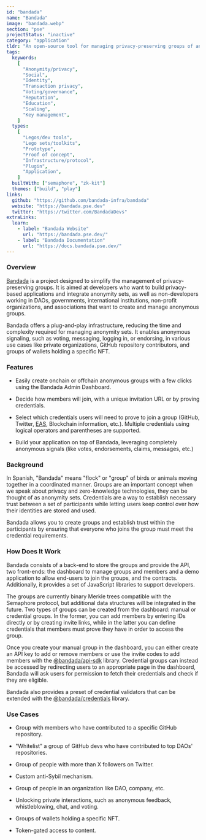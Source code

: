```yaml
---
id: "bandada"
name: "Bandada"
image: "bandada.webp"
section: "pse"
projectStatus: "inactive"
category: "application"
tldr: "An open-source tool for managing privacy-preserving groups of anonymous individuals."
tags:
  keywords:
    [
      "Anonymity/privacy",
      "Social",
      "Identity",
      "Transaction privacy",
      "Voting/governance",
      "Reputation",
      "Education",
      "Scaling",
      "Key management",
    ]
  types:
    [
      "Legos/dev tools",
      "Lego sets/toolkits",
      "Prototype",
      "Proof of concept",
      "Infrastructure/protocol",
      "Plugin",
      "Application",
    ]
  builtWith: ["semaphore", "zk-kit"]
  themes: ["build", "play"]
links:
  github: "https://github.com/bandada-infra/bandada"
  website: "https://bandada.pse.dev"
  twitter: "https://twitter.com/BandadaDevs"
extraLinks:
  learn:
    - label: "Bandada Website"
      url: "https://bandada.pse.dev/"
    - label: "Bandada Documentation"
      url: "https://docs.bandada.pse.dev/"
---
```


### Overview

[Bandada](https://bandada.pse.dev/) is a project designed to simplify the management of privacy-preserving groups. It is aimed at developers who want to build privacy-based applications and integrate anonymity sets, as well as non-developers working in DAOs, governments, international institutions, non-profit organizations, and associations that want to create and manage anonymous groups.

Bandada offers a plug-and-play infrastructure, reducing the time and complexity required for managing anonymity sets. It enables anonymous signaling, such as voting, messaging, logging in, or endorsing, in various use cases like private organizations, GitHub repository contributors, and groups of wallets holding a specific NFT.

### Features

- Easily create onchain or offchain anonymous groups with a few clicks using the Bandada Admin Dashboard.

- Decide how members will join, with a unique invitation URL or by proving credentials.

- Select which credentials users will need to prove to join a group (GitHub, Twitter, [EAS](https://attest.org/), Blockchain information, etc.). Multiple credentials using logical operators and parentheses are supported.

- Build your application on top of Bandada, leveraging completely anonymous signals (like votes, endorsements, claims, messages, etc.)

### Background

In Spanish, "Bandada" means "flock" or "group" of birds or animals moving together in a coordinated manner. Groups are an important concept when we speak about privacy and zero-knowledge technologies, they can be thought of as anonymity sets. Credentials are a way to establish necessary trust between a set of participants while letting users keep control over how their identities are stored and used.

Bandada allows you to create groups and establish trust within the participants by ensuring that everyone who joins the group must meet the credential requirements.

### How Does It Work

Bandada consists of a back-end to store the groups and provide the API, two front-ends: the dashboard to manage groups and members and a demo application to allow end-users to join the groups, and the contracts. Additionally, it provides a set of JavaScript libraries to support developers.

The groups are currently binary Merkle trees compatible with the Semaphore protocol, but additional data structures will be integrated in the future. Two types of groups can be created from the dashboard: manual or credential groups. In the former, you can add members by entering IDs directly or by creating invite links, while in the latter you can define credentials that members must prove they have in order to access the group.

Once you create your manual group in the dashboard, you can either create an API key to add or remove members or use the invite codes to add members with the [@bandada/api-sdk](https://github.com/bandada-infra/bandada/tree/main/libs/api-sdk) library. Credential groups can instead be accessed by redirecting users to an appropriate page in the dashboard, Bandada will ask users for permission to fetch their credentials and check if they are eligible.

Bandada also provides a preset of credential validators that can be extended with the [@bandada/credentials](https://github.com/bandada-infra/bandada/tree/main/libs/credentials) library.

### Use Cases

- Group with members who have contributed to a specific GitHub repository.

- "Whitelist" a group of GitHub devs who have contributed to top DAOs' repositories.

- Group of people with more than X followers on Twitter.

- Custom anti-Sybil mechanism.

- Group of people in an organization like DAO, company, etc.

- Unlocking private interactions, such as anonymous feedback, whistleblowing, chat, and voting.

- Groups of wallets holding a specific NFT.

- Token-gated access to content.
